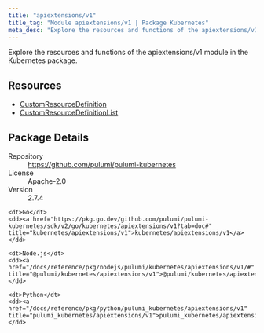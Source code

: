 ```yaml
---
title: "apiextensions/v1"
title_tag: "Module apiextensions/v1 | Package Kubernetes"
meta_desc: "Explore the resources and functions of the apiextensions/v1 module in the Kubernetes package."
---
```


<!-- WARNING: this file was generated by Pulumi Docs Generator. -->
<!-- Do not edit by hand unless you're certain you know what you are doing! -->

Explore the resources and functions of the apiextensions/v1 module in the Kubernetes package.

<h2 id="resources">Resources</h2>
<ul class="api">
    <li><a href="customresourcedefinition" title="CustomResourceDefinition"><span class="symbol resource"></span>CustomResourceDefinition</a></li>
    <li><a href="customresourcedefinitionlist" title="CustomResourceDefinitionList"><span class="symbol resource"></span>CustomResourceDefinitionList</a></li>
</ul>

<h2 id="package-details">Package Details</h2>
<dl class="package-details">
	<dt>Repository</dt>
	<dd><a href="https://github.com/pulumi/pulumi-kubernetes">https://github.com/pulumi/pulumi-kubernetes</a></dd>
	<dt>License</dt>
	<dd>Apache-2.0</dd>
	<dt>Version</dt>
	<dd>2.7.4</dd>
</dl>



<dl class="tabular">

    <dt>Go</dt>
    <dd><a href="https://pkg.go.dev/github.com/pulumi/pulumi-kubernetes/sdk/v2/go/kubernetes/apiextensions/v1?tab=doc#" title="kubernetes/apiextensions/v1">kubernetes/apiextensions/v1</a></dd>

    <dt>Node.js</dt>
    <dd><a href="/docs/reference/pkg/nodejs/pulumi/kubernetes/apiextensions/v1/#" title="@pulumi/kubernetes/apiextensions/v1">@pulumi/kubernetes/apiextensions/v1</a></dd>

    <dt>Python</dt>
    <dd><a href="/docs/reference/pkg/python/pulumi_kubernetes/apiextensions/v1" title="pulumi_kubernetes/apiextensions/v1">pulumi_kubernetes/apiextensions/v1</a></dd>

</dl>

